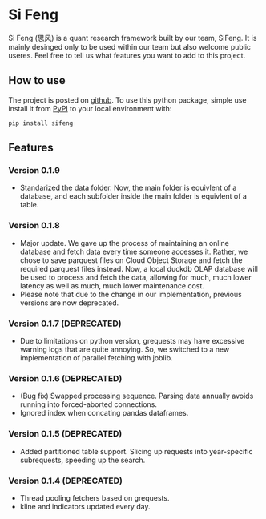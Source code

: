# Si Feng

Si Feng (思风) is a quant research framework built by our team, SiFeng. It is mainly desinged only to be used within our team but also welcome public useres. Feel free to tell us what features you want to add to this project.

## How to use

The project is posted on [github](https://github.com/zty200489/sifeng). To use this python package, simple use install it from [PyPI](https://pypi.org/project/sifeng/) to your local environment with:

```console
pip install sifeng
```

## Features

### Version 0.1.9

- Standarized the data folder. Now, the main folder is equivlent of a database, and each subfolder inside the main folder is equivlent of a table.

### Version 0.1.8

- Major update. We gave up the process of maintaining an online database and fetch data every time someone accesses it. Rather, we chose to save parquest files on Cloud Object Storage and fetch the required parquest files instead. Now, a local duckdb OLAP database will be used to process and fetch the data, allowing for much, much lower latency as well as much, much lower maintenance cost.
- Please note that due to the change in our implementation, previous versions are now deprecated.

### Version 0.1.7 (DEPRECATED)

- Due to limitations on python version, grequests may have excessive warning logs that are quite annoying. So, we switched to a new implementation of parallel fetching with joblib.

### Version 0.1.6 (DEPRECATED)

- (Bug fix) Swapped processing sequence. Parsing data annually avoids running into forced-aborted connections.
- Ignored index when concating pandas dataframes.

### Version 0.1.5 (DEPRECATED)

- Added partitioned table support. Slicing up requests into year-specific subrequests, speeding up the search.

### Version 0.1.4 (DEPRECATED)

- Thread pooling fetchers based on grequests.
- kline and indicators updated every day.

